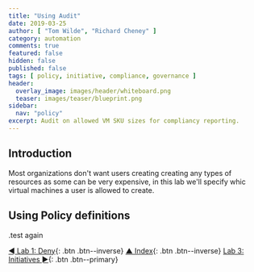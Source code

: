 ```yaml
---
title: "Using Audit"
date: 2019-03-25
author: [ "Tom Wilde", "Richard Cheney" ]
category: automation
comments: true
featured: false
hidden: false
published: false
tags: [ policy, initiative, compliance, governance ]
header:
  overlay_image: images/header/whiteboard.png
  teaser: images/teaser/blueprint.png
sidebar:
  nav: "policy"
excerpt: Audit on allowed VM SKU sizes for compliancy reporting.
---
```

## Introduction

Most organizations don't want users creating creating any types of resources as some can be very expensive, in this lab we'll specify whic virtual machines a user is allowed to create.

## Using Policy definitions

 
 .test
 again
 


[◄ Lab 1: Deny](../lab1){: .btn .btn--inverse} [▲ Index](../#labs){: .btn .btn--inverse} [Lab 3: Initiatives ►](../lab3){: .btn .btn--primary}